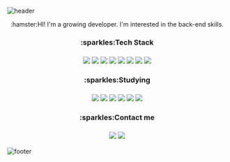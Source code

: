 ![header](https://capsule-render.vercel.app/api?type=slice&color=FFC023&height=200&section=header&text=Hello%20World!&fontSize=70)

<div align="center">:hamster:HI! I'm a growing developer. I'm interested in the back-end skills.</div>
<div align="center">
<h3>:sparkles:Tech Stack<h3>
  
<img src="https://img.shields.io/badge/java-007396?style=square&logo=java&logoColor=white">
<img src="https://img.shields.io/badge/spring-6DB33F?style=square&logo=spring&logoColor=white">
<img src="https://img.shields.io/badge/springboot-6DB33F?style=square&logo=springboot&logoColor=white">   

<img src="https://img.shields.io/badge/jquery-0769AD?style=square&logo=jquery&logoColor=white">
<img src="https://img.shields.io/badge/javascript-F7DF1E?style=square&logo=javascript&logoColor=black">   

<img src="https://img.shields.io/badge/Apache%20CouchDB-E42528?style=square&logo=Apache%20CouchDB&logoColor=white">
<img src="https://img.shields.io/badge/mysql-4479A1?style=square&logo=mysql&logoColor=white">
<img src="https://img.shields.io/badge/python-3776AB?style=square&logo=python&logoColor=white">

<h3>:sparkles:Studying<h3>
   <img src="https://img.shields.io/badge/jpa-007396?style=square&logo=java&logoColor=white">
   <img src="https://img.shields.io/badge/Junit-25A162?style=square&logo=JUnit5&logoColor=white">
   <img src="https://img.shields.io/badge/Spring%20Security-6DB33F?style=square&logo=Spring%20Security&logoColor=white">
   <img src="https://img.shields.io/badge/Elasticsearch-005571?style=square&logo=Elasticsearch&logoColor=white">
   <img src="https://img.shields.io/badge/Redis-DC382D?style=square&logo=Redis&logoColor=white">
   <img src="https://img.shields.io/badge/RabbitMQ-FF6600?style=square&logo=RabbitMQ&logoColor=white">
   
<h3>:sparkles:Contact me<h3>
  <a href="https://happylsm76.tistory.com" target="_blank"><img src="https://img.shields.io/badge/Blogger-64BC4B?style=square&logo=Blogger&logoColor=white"/></a>
  <a href="mailto:﻿"happylsm76@gmail.com" target="_blank"><img src="https://img.shields.io/badge/Gmail-EA4335?style=square&logo=Gmail&logoColor=white"/></a>
  
</div>

![footer](https://capsule-render.vercel.app/api?type=slice&color=FFC023&section=footer)
